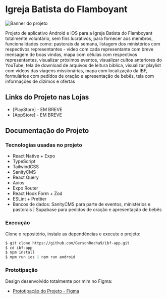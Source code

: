 # Igreja Batista do Flamboyant

![Banner do projeto](../ibf-app/src/assets/banner.png)

Projeto de aplicativo Android e iOS para a Igreja Batista do Flamboyant totalmente voluntário, sem fins lucrativos, para fornecer aos membros, funcionalidades como: pastorais da semana, listagem dos ministérios com respectivos representantes - vídeo com cada representante com breve mensagem de boas vindas, mapa com células com respectivos representantes, visualizar próximos eventos, visualizar cultos anteriores do YouTube, tela de download de arquivos de leitura bíblica, visualizar playlist com vídeos das viagens missionárias, mapa com localização da IBF, formulários com pedidos de oração e apresentação de bebês, tela com informações de dízimos e ofertas

## Links do Projeto nas Lojas

- [PlayStore] - EM BREVE
- [AppStore] - EM BREVE

## Documentação do Projeto

### Tecnologias usadas no projeto

- React Native + Expo
- TypeScript
- TailwindCSS
- SanityCMS
- React Query
- Axios
- Expo Router
- React Hook Form + Zod
- ESLint + Prettier
- Bancos de dados: SanityCMS para parte de eventos, ministérios e pastorais | Supabase para pedidos de oração e apresentação de bebês

### Execução

Clone o repositório, instale as dependências e execute o projeto:

```bash
$ git clone https://github.com/GersonRocha9/ibf-app.git
$ cd ibf-app
$ npm install
$ npm run ios | npm run android
```

### Prototipação

Design desenvolvido totalmente por mim no Figma:

- [Prototipação do Projeto - Figma](https://www.figma.com/file/bWta4TAucJRQph1fuIo6yb/IB-Flamboyant---App-Mobile?type=design&node-id=0%3A1&t=2Kf3wSKhLfjIFYdO-1)

